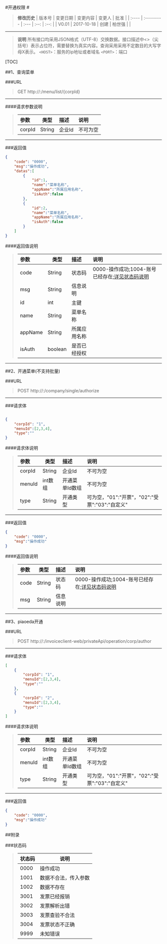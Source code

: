 #开通权限 #

> **修改历史**
> | 版本号   | 变更日期       | 变更内容 | 变更人  |  批准  |
> | :---- | :--------- | :--- | :--: | :--: |
> | V0.01 | 2017-10-18 | 创建   | 柏世强  |      |

----------
> **说明**
> 所有接口均采用JSON格式（UTF-8）交换数据。接口描述中<>（尖括号）表示占位符，需要替换为真实内容。查询采用采用不定数目的大写字母X表示。
> ``<HOST>``：服务的ip地址或者域名
> ``<PORT>``：端口


[TOC]



##1、查询菜单

###URL
> GET
> http://<HOST>:<PORT>/menu/list/{corpId}

----------

####请求参数说明
>| 参数   | 类型     | 描述   | 说明                                    |
>| :--- | ------ | :--- | :------------------------------------ |
>| corpId| String | 企业Id  | 不可为空 |
----------



###返回值

```json
{
	"code": "0000",
	"msg":"操作成功",
	"datas":[
		{
			"id":1,
			"name":"菜单名称",
			"appName":"所属应用名称",
			"isAuth":false
		},
		{
			"id":2,
			"name":"菜单名称",
			"appName":"所属应用名称",
			"isAuth":false
		}
	]
}
```
####返回值说明
>| 参数   | 类型     | 描述   | 说明                                    |
>| :--- | ------ | :--- | :------------------------------------ |
>| code | String | 状态码  | 0000-操作成功;1004-账号已经存在;[详见状态码说明](#状态码) |
>| msg  | String | 信息说明 |                                       |
>| id| int | 主键  |  |
>| name| String | 菜单名称 |  |
>| appName| String | 所属应用名称 |  |
>| isAuth| boolean| 是否已经授权 |  |
---

##2、开通菜单(不支持批量)

###URL
> POST
> http://<HOST>:<PORT>/company/single/authorize
----------
###请求体

```json

{
	"corpId": "1",
	"menuId":[2,3,4],
	"type":""
}
```
####请求体说明
>| 参数   | 类型     | 描述   | 说明                                    |
>| :--- | ------ | :--- | :------------------------------------ |
>| corpId| String | 企业Id  | 不可为空 |
>| menuId| int数组| 开通菜单Id数组 | 不可为空                                      |
>| type| String| 开通类型  | 可为空，"01":"开票"，"02":"受票":"03":"自定义" |
----------

###返回值

```json
{
	"code": "0000",
	"msg":"操作成功"
}
```
####返回值说明
>| 参数   | 类型     | 描述   | 说明                                    |
>| :--- | ------ | :--- | :------------------------------------ |
>| code | String | 状态码  | 0000-操作成功;1004-账号已经存在;[详见状态码说明](#状态码) |
>| msg  | String | 信息说明 |    |
---

##3、piaoeda开通

###URL
> POST
> http://<HOST>:<PORT>/invoiceclient-web/privateApi/operation/corp/author
----------
###请求体

```json
[
	{
		"corpId": "1",
		"menuId":[2,3,4],
		"type":""
	},
	{
		"corpId": "2",
		"menuId":[2,3,4],
		"type":""
	}
]
```
####请求体说明
>| 参数   | 类型     | 描述   | 说明                                    |
>| :--- | ------ | :--- | :------------------------------------ |
>| corpId| String | 企业Id  | 不可为空 |
>| menuId| int数组| 开通菜单Id数组 | 不可为空                                      |
>| type| String| 开通类型  | 可为空，"01":"开票"，"02":"受票":"03":"自定义" |
----------

###返回值

```json
{
	"code": "0000",
	"msg":"操作成功"
}
```


##附录

###状态码
>| 状态码  | 说明         |
>| :--- | ---------- |
>| 0000 | 操作成功       |
>| 1001 | 数据不合法，传入参数 |
>| 1002 | 数据不存在      |
>| 3001 | 发票已经报销     |
>| 3002 | 发票解析出错     |
>| 3003 | 发票查验不合法    |
>| 3004 | 发票状态不正确    |
>| 9999 | 未知错误       |


